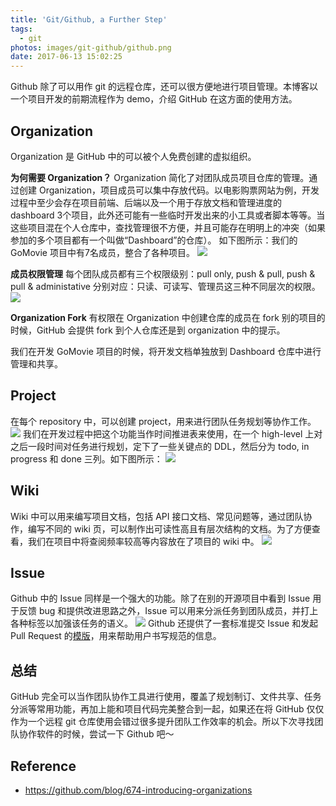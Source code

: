 ```yaml
---
title: 'Git/Github, a Further Step'
tags:
  - git
photos: images/git-github/github.png
date: 2017-06-13 15:02:25
---
```


Github 除了可以用作 git 的远程仓库，还可以很方便地进行项目管理。本博客以一个项目开发的前期流程作为 demo，介绍 GitHub 在这方面的使用方法。

## Organization

Organization 是 GitHub 中的可以被个人免费创建的虚拟组织。

**为何需要 Organization？**
Organization 简化了对团队成员项目仓库的管理。通过创建 Organization，项目成员可以集中存放代码。以电影购票网站为例，开发过程中至少会存在项目前端、后端以及一个用于存放文档和管理进度的 dashboard 3个项目，此外还可能有一些临时开发出来的小工具或者脚本等等。当这些项目混在个人仓库中，查找管理很不方便，并且可能存在明明上的冲突（如果参加的多个项目都有一个叫做“Dashboard”的仓库）。
如下图所示：我们的 GoMovie 项目中有7名成员，整合了各种项目。
![](http://oowu6eof3.bkt.clouddn.com/blog/docker-ci-cd/github-organization.png)

**成员权限管理**
每个团队成员都有三个权限级别：pull only, push & pull, push & pull & administative
分别对应：只读、可读写、管理员这三种不同层次的权限。
![](https://cloud.githubusercontent.com/assets/391331/6142028/a9de0054-b163-11e4-8adb-5edc9600ff97.png)

**Organization Fork**
有权限在 Organization 中创建仓库的成员在 fork 别的项目的时候，GitHub 会提供 fork 到个人仓库还是到 organization 中的提示。

我们在开发 GoMovie 项目的时候，将开发文档单独放到 Dashboard 仓库中进行管理和共享。

## Project

在每个 repository 中，可以创建 project，用来进行团队任务规划等协作工作。
![](http://oowu6eof3.bkt.clouddn.com/blog/docker-ci-cd/github-project.png)
我们在开发过程中把这个功能当作时间推进表来使用，在一个 high-level 上对之后一段时间对任务进行规划，定下了一些关键点的 DDL，然后分为 todo, in progress 和 done 三列。如下图所示：
![](http://oowu6eof3.bkt.clouddn.com/blog/docker-ci-cd/github-project-detail.png)

## Wiki

Wiki 中可以用来编写项目文档，包括 API 接口文档、常见问题等，通过团队协作，编写不同的 wiki 页，可以制作出可读性高且有层次结构的文档。为了方便查看，我们在项目中将查阅频率较高等内容放在了项目的 wiki 中。
![](http://oowu6eof3.bkt.clouddn.com/blog/docker-ci-cd/github-wiki.png)

## Issue

Github 中的 Issue 同样是一个强大的功能。除了在别的开源项目中看到 Issue 用于反馈 bug 和提供改进思路之外，Issue 可以用来分派任务到团队成员，并打上各种标签以加强该任务的语义。
![](http://oowu6eof3.bkt.clouddn.com/blog/docker-ci-cd/github-issue.png)
Github 还提供了一套标准提交 Issue 和发起 Pull Request 的[模版](https://github.com/blog/2111-issue-and-pull-request-templates)，用来帮助用户书写规范的信息。

## 总结

GitHub 完全可以当作团队协作工具进行使用，覆盖了规划制订、文件共享、任务分派等常用功能，再加上能和项目代码完美整合到一起，如果还在将 GitHub 仅仅作为一个远程 git 仓库使用会错过很多提升团队工作效率的机会。所以下次寻找团队协作软件的时候，尝试一下 Github 吧～

## Reference
- https://github.com/blog/674-introducing-organizations
